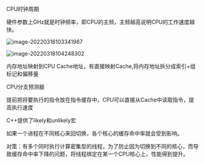 CPU时钟周期

硬件参数上GHz就是时钟频率，即CPU的主频，主频越高说明CPU的工作速度越快。

![image-20220318103341987](C:\Users\lj1998\AppData\Roaming\Typora\typora-user-images\image-20220318103341987.png)

![image-20220318104248302](C:\Users\lj1998\AppData\Roaming\Typora\typora-user-images\image-20220318104248302.png)

内存地址映射到CPU Cache地址，有直接映射Cache,将内存地址拆分成索引+组标记和偏移量

CPU分支预测器

提前把将要执行的指令放在指令缓存中，CPU可以直接从Cache中读取指令，提高执行速度

C++提供了likely和unlikely宏

如果一个进程在不同核心来回切换，各个核心的缓存命中率就会受到影响。

对策：有多个同时执行计算密集型的线程，为了防止因为切换到不同的核心，而导致缓存命中率下降的问题，将线程绑定在某一个CPU核心上，性能得到提升。

